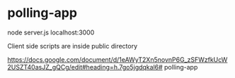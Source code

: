 # polling-app
node server.js
localhost:3000

Client side scripts are inside public directory


https://docs.google.com/document/d/1eAWyT2Xn5novnP6G_zSFWzfkUcW2USZT40asJZ_gQCg/edit#heading=h.7go5jgdqkal6# polling-app
